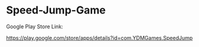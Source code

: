 # Speed-Jump-Game

Google Play Store Link:

https://play.google.com/store/apps/details?id=com.YDMGames.SpeedJump
